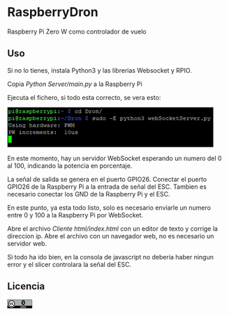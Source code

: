 # RaspberryDron

Raspberry Pi Zero W como controlador de vuelo

## Uso ##
Si no lo tienes, instala Python3 y las librerias Websocket y RPIO.

Copia *Python Server/main.py* a la Raspberry Pi

Ejecuta el fichero, si todo esta correcto, se vera esto:

![ImagenShell-ConexionOK](/Imagenes/ImagenShell-ConexionOK.png)

En este momento, hay un servidor WebSocket esperando un numero del 0 al 100, indicando la potencia en porcentaje.

La señal de salida se genera en el puerto GPIO26. Conectar el puerto GPIO26 de la Raspberry Pi a la entrada de señal del ESC. Tambien es necesario conectar los GND de la Raspberry Pi y el ESC.


En este punto, ya esta todo listo, solo es necesario enviarle un numero entre 0 y 100 a la Raspberry Pi por WebSocket.

Abre el archivo *Cliente html/index.html* con un editor de texto y corrige la direccion ip. Abre el archivo con un navegador web, no es necesario un servidor web.

Si todo ha ido bien, en la consola de javascript no deberia haber ningun error y el slicer controlara la señal del ESC.

## Licencia ##
![Logo CC0](/Imagenes/CC0.png)